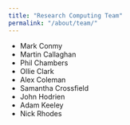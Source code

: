 ```yaml
---
title: "Research Computing Team"
permalink: "/about/team/"
---
```


- Mark Conmy
- Martin Callaghan
- Phil Chambers
- Ollie Clark
- Alex Coleman
- Samantha Crossfield
- John Hodrien
- Adam Keeley
- Nick Rhodes
